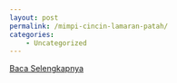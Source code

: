 ```yaml
---
layout: post
permalink: /mimpi-cincin-lamaran-patah/
categories:
    - Uncategorized
---
```


[Baca Selengkapnya](/02)